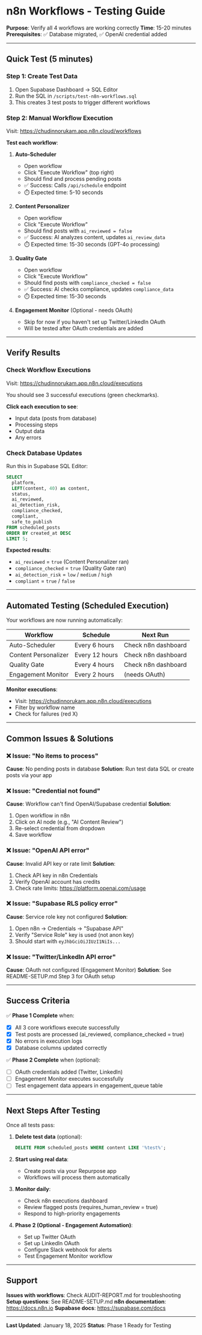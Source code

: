 # n8n Workflows - Testing Guide

**Purpose**: Verify all 4 workflows are working correctly
**Time**: 15-20 minutes
**Prerequisites**: ✅ Database migrated, ✅ OpenAI credential added

---

## Quick Test (5 minutes)

### Step 1: Create Test Data

1. Open Supabase Dashboard → SQL Editor
2. Run the SQL in `/scripts/test-n8n-workflows.sql`
3. This creates 3 test posts to trigger different workflows

### Step 2: Manual Workflow Execution

Visit: https://chudinnorukam.app.n8n.cloud/workflows

**Test each workflow**:

1. **Auto-Scheduler**
   - Open workflow
   - Click "Execute Workflow" (top right)
   - Should find and process pending posts
   - ✅ Success: Calls `/api/schedule` endpoint
   - ⏱️ Expected time: 5-10 seconds

2. **Content Personalizer**
   - Open workflow
   - Click "Execute Workflow"
   - Should find posts with `ai_reviewed = false`
   - ✅ Success: AI analyzes content, updates `ai_review_data`
   - ⏱️ Expected time: 15-30 seconds (GPT-4o processing)

3. **Quality Gate**
   - Open workflow
   - Click "Execute Workflow"
   - Should find posts with `compliance_checked = false`
   - ✅ Success: AI checks compliance, updates `compliance_data`
   - ⏱️ Expected time: 15-30 seconds

4. **Engagement Monitor** (Optional - needs OAuth)
   - Skip for now if you haven't set up Twitter/LinkedIn OAuth
   - Will be tested after OAuth credentials are added

---

## Verify Results

### Check Workflow Executions

Visit: https://chudinnorukam.app.n8n.cloud/executions

You should see 3 successful executions (green checkmarks).

**Click each execution to see**:
- Input data (posts from database)
- Processing steps
- Output data
- Any errors

### Check Database Updates

Run this in Supabase SQL Editor:

```sql
SELECT
  platform,
  LEFT(content, 40) as content,
  status,
  ai_reviewed,
  ai_detection_risk,
  compliance_checked,
  compliant,
  safe_to_publish
FROM scheduled_posts
ORDER BY created_at DESC
LIMIT 5;
```

**Expected results**:
- `ai_reviewed` = `true` (Content Personalizer ran)
- `compliance_checked` = `true` (Quality Gate ran)
- `ai_detection_risk` = `low` / `medium` / `high`
- `compliant` = `true` / `false`

---

## Automated Testing (Scheduled Execution)

Your workflows are now running automatically:

| Workflow | Schedule | Next Run |
|----------|----------|----------|
| Auto-Scheduler | Every 6 hours | Check n8n dashboard |
| Content Personalizer | Every 12 hours | Check n8n dashboard |
| Quality Gate | Every 4 hours | Check n8n dashboard |
| Engagement Monitor | Every 2 hours | (needs OAuth) |

**Monitor executions**:
- Visit: https://chudinnorukam.app.n8n.cloud/executions
- Filter by workflow name
- Check for failures (red X)

---

## Common Issues & Solutions

### ❌ Issue: "No items to process"

**Cause**: No pending posts in database
**Solution**: Run test data SQL or create posts via your app

### ❌ Issue: "Credential not found"

**Cause**: Workflow can't find OpenAI/Supabase credential
**Solution**:
1. Open workflow in n8n
2. Click on AI node (e.g., "AI Content Review")
3. Re-select credential from dropdown
4. Save workflow

### ❌ Issue: "OpenAI API error"

**Cause**: Invalid API key or rate limit
**Solution**:
1. Check API key in n8n Credentials
2. Verify OpenAI account has credits
3. Check rate limits: https://platform.openai.com/usage

### ❌ Issue: "Supabase RLS policy error"

**Cause**: Service role key not configured
**Solution**:
1. Open n8n → Credentials → "Supabase API"
2. Verify "Service Role" key is used (not anon key)
3. Should start with `eyJhbGciOiJIUzI1NiIs...`

### ❌ Issue: "Twitter/LinkedIn API error"

**Cause**: OAuth not configured (Engagement Monitor)
**Solution**: See README-SETUP.md Step 3 for OAuth setup

---

## Success Criteria

✅ **Phase 1 Complete** when:
- [x] All 3 core workflows execute successfully
- [x] Test posts are processed (ai_reviewed, compliance_checked = true)
- [x] No errors in execution logs
- [x] Database columns updated correctly

✅ **Phase 2 Complete** when (optional):
- [ ] OAuth credentials added (Twitter, LinkedIn)
- [ ] Engagement Monitor executes successfully
- [ ] Test engagement data appears in engagement_queue table

---

## Next Steps After Testing

Once all tests pass:

1. **Delete test data** (optional):
   ```sql
   DELETE FROM scheduled_posts WHERE content LIKE '%test%';
   ```

2. **Start using real data**:
   - Create posts via your Repurpose app
   - Workflows will process them automatically

3. **Monitor daily**:
   - Check n8n executions dashboard
   - Review flagged posts (requires_human_review = true)
   - Respond to high-priority engagements

4. **Phase 2 (Optional - Engagement Automation)**:
   - Set up Twitter OAuth
   - Set up LinkedIn OAuth
   - Configure Slack webhook for alerts
   - Test Engagement Monitor workflow

---

## Support

**Issues with workflows**: Check AUDIT-REPORT.md for troubleshooting
**Setup questions**: See README-SETUP.md
**n8n documentation**: https://docs.n8n.io
**Supabase docs**: https://supabase.com/docs

---

**Last Updated**: January 18, 2025
**Status**: Phase 1 Ready for Testing
